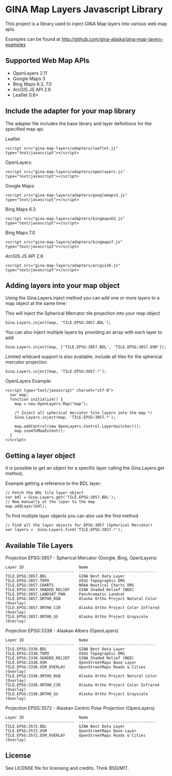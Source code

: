 GINA Map Layers Javascript Library
==================================

This project is a library used to inject GINA Map layers into various web map apis.

Examples can be found at http://github.com/gina-alaska/gina-map-layers-examples

Supported Web Map APIs
----------------------

* OpenLayers 2.11
* Google Maps 3
* Bing Maps 6.3, 7.0
* ArcGIS JS API 2.6
* Leaflet 0.6+

Include the adapter for your map library
-------------------

The adapter file includes the base library and layer definitions for the specified map api.

  Leaflet

    <script src="gina-map-layers/adapters/leaflet.js" type="text/javascript"></script>   

  OpenLayers: 

    <script src="gina-map-layers/adapters/openlayers.js" type="text/javascript"></script>
    
  Google Maps: 

    <script src="gina-map-layers/adapters/googlemaps3.js" type="text/javascript"></script>
  
  Bing Maps 6.3
  
    <script src="gina-map-layers/adapters/bingmaps63.js" type="text/javascript"></script>
    
  Bing Maps 7.0

    <script src="gina-map-layers/adapters/bingmaps7.js" type="text/javascript"></script>
 
  ArcGIS JS API 2.6 

    <script src="gina-map-layers/adapters/arcgis26.js" type="text/javascript"></script>

Adding layers into your map object
--------------------------------------

Using the Gina.Layers.inject method you can add one or more layers to a map object at the same time:

This will inject the Spherical Mercator tile projection into your map object  
  
    Gina.Layers.inject(map, 'TILE.EPSG:3857.BDL');
  
You can also inject multiple layers by providing an array with each layer to add
  
    Gina.Layers.inject(map, ['TILE.EPSG:3857.BDL', 'TILE.EPSG:3857.OSM']);
    
Limited wildcard support is also available, include all tiles for the spherical mercator projection
  
    Gina.Layers.inject(map, 'TILE.EPSG:3857.*');

OpenLayers Example:

    <script type="text/javascript" charset="utf-8">
      var map;
      function initialize() {
        map = new OpenLayers.Map("map");

        /* Inject all spherical mercator tile layers into the map */
        Gina.Layers.inject(map, 'TILE.EPSG:3857.*');

        map.addControl(new OpenLayers.Control.LayerSwitcher());
        map.zoomToMaxExtent();        
      }
    </script>
    
Getting a layer object
----------------------

  It is possible to get an object for a specific layer calling the Gina.Layers.get method,
    
  Example getting a reference to the BDL layer:
  
    // Fetch the BDL tile layer object
    var bdl = Gina.Layers.get('TILE.EPSG:3857.BDL');
    // Now manually at the layer to the map
    map.addLayer(bdl);
    
  To find multiple layer objects you can also use the find method
  
    // Find all the layer objects for EPSG:3857 (Spherical Mercator)
    var layers =  Gina.Layers.find('TILE.EPSG:3857.*');
    
    
Available Tile Layers
---------------------

  Projection EPSG:3857 - Spherical Mercator (Google, Bing, OpenLayers)

    Layer ID                        Name
    ------------------------------  ---------------------------------
    TILE.EPSG:3857.BDL              GINA Best Data Layer
    TILE.EPSG:3857.TOPO             USGS Topographic DRG
    TILE.EPSG:3857.CHARTS           NOAA Nautical Charts DRG
    TILE.EPSG:3857.SHADED_RELIEF    GINA Shaded Relief (NED)
    TILE.EPSG:3857.LANDSAT_PAN      Panchromatic Landsat
    TILE.EPSG:3857.ORTHO_RGB        Alaska Ortho Project Natural Color (Overlay)
    TILE.EPSG:3857.ORTHO_CIR        Alaska Ortho Project Color Infrared (Overlay)
    TILE.EPSG:3857.ORTHO_GS         Alaska Ortho Project Grayscale (Overlay)
    
  Projection EPSG:3338 - Alaskan Albers (OpenLayers)

    Layer ID                        Name
    ------------------------------  ---------------------------------
    TILE.EPSG:3338.BDL              GINA Best Data Layer
    TILE.EPSG:3338.TOPO             USGS Topographic DRG
    TILE.EPSG:3338.SHADED_RELIEF    GINA Shaded Relief (NED)
    TILE.EPSG:3338.OSM              OpenStreetMaps Base Layer
    TILE.EPSG:3338.OSM_OVERLAY      OpenStreetMaps Roads & Cities (Overlay)
    TILE.EPSG:3338.ORTHO_RGB        Alaska Ortho Project Natural Color (Overlay)
    TILE.EPSG:3338.ORTHO_CIR        Alaska Ortho Project Color Infrared (Overlay)
    TILE.EPSG:3338.ORTHO_GS         Alaska Ortho Project Grayscale (Overlay)
    
  Projection EPSG:3572 - Alaskan Centric Polar Projection (OpenLayers)

    Layer ID                        Name
    ------------------------------  ---------------------------------
    TILE.EPSG:3572.BDL              GINA Best Data Layer
    TILE.EPSG:3572.OSM              OpenStreetMaps Base Layer
    TILE.EPSG:3572.OSM_OVERLAY      OpenStreetMaps Roads & Cities (Overlay)


License
-------

See LICENSE file for licensing and credits.  Think BSD/MIT.

